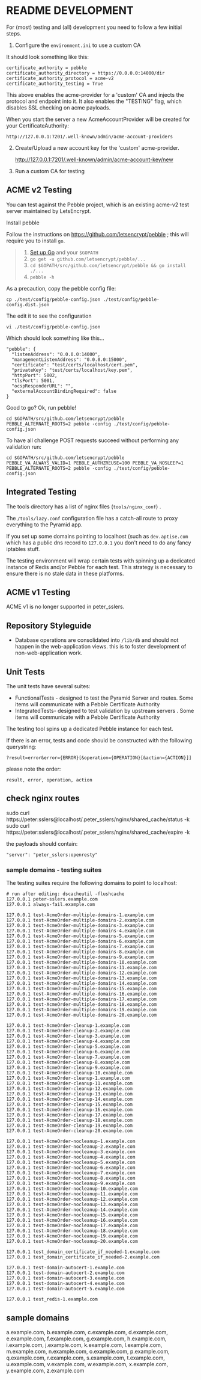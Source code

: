 README DEVELOPMENT
================================

For (most) testing and (all) development you need to follow a few initial steps.

1. Configure the `environment.ini` to use a custom CA

It should look something like this:

	certificate_authority = pebble
	certificate_authority_directory = https://0.0.0.0:14000/dir
	certificate_authority_protocol = acme-v2
	certificate_authority_testing = True

This above enables the acme-provider for a 'custom' CA and injects the protocol and endpoint into it.
It also enables the "TESTING" flag, which disables SSL checking on acme payloads.

When you start the server a new AcmeAccountProvider will be created for your CertificateAuthority:

	http://127.0.0.1:7201/.well-known/admin/acme-account-providers

2.  Create/Upload a new account key for the 'custom' acme-provider.

	http://127.0.0.1:7201/.well-known/admin/acme-account-key/new


3. Run a custom CA for testing

## ACME v2 Testing

You can test against the Pebble project, which is an existing acme-v2 test server maintained by LetsEncrypt.

Install pebble

Follow the instructions on https://github.com/letsencrypt/pebble ; this will require you to install `go`.

> 1. [Set up Go](https://golang.org/doc/install) and your `$GOPATH`
> 2. `go get -u github.com/letsencrypt/pebble/...`
> 3. `cd $GOPATH/src/github.com/letsencrypt/pebble && go install ./...`
> 4. `pebble -h`

As a precaution, copy the pebble config file:

    cp ./test/config/pebble-config.json ./test/config/pebble-config.dist.json

The edit it to see the configuration

	vi ./test/config/pebble-config.json

Which should look something like this...

	"pebble": {
	  "listenAddress": "0.0.0.0:14000",
	  "managementListenAddress": "0.0.0.0:15000",
	  "certificate": "test/certs/localhost/cert.pem",
	  "privateKey": "test/certs/localhost/key.pem",
	  "httpPort": 5002,
	  "tlsPort": 5001,
	  "ocspResponderURL": "",
	  "externalAccountBindingRequired": false
	}


Good to go?  Ok, run pebble!

	cd $GOPATH/src/github.com/letsencrypt/pebble
    PEBBLE_ALTERNATE_ROOTS=2 pebble -config ./test/config/pebble-config.json

To have all challenge POST requests succeed without performing any validation run:

	cd $GOPATH/src/github.com/letsencrypt/pebble
	PEBBLE_VA_ALWAYS_VALID=1 PEBBLE_AUTHZREUSE=100 PEBBLE_VA_NOSLEEP=1 PEBBLE_ALTERNATE_ROOTS=2 pebble -config ./test/config/pebble-config.json

## Integrated Testing

The tools directory has a list of nginx files (`tools/nginx_conf`) .

The `/tools/lazy.conf` configuration file has a catch-all route to proxy everything to the Pyramid app. 

If you set up some domains pointing to localhost (such as `dev.aptise.com` which has a public dns record to `127.0.0.1` you don't need to do any fancy iptables stuff.

The testing environment will wrap certain tests with spinning up a dedicated instance of Redis and/or Pebble for each test. This strategy is necessary to ensure there is no stale data in these platforms.


## ACME v1 Testing

ACME v1 is no longer supported in peter_sslers.


## Repository Styleguide

* Database operations are consolidated into `/lib/db` and should not happen in the web-application views. this is to foster development of non-web-application work.


## Unit Tests

The unit tests have several suites:

* FunctionalTests - designed to test the Pyramid Server and routes. Some items will communicate with a Pebble Certificate Authority
* IntegratedTests- designed to test validation by upstream servers . Some items will communicate with a Pebble Certificate Authority

The testing tool spins up a dedicated Pebble instance for each test.

If there is an error, tests and code should be constructed with the following querystring:

	?result=error&error={ERROR}[&operation={OPERATION}[&action={ACTION}]]

please note the order:

	result, error, operation, action
	

## check nginx routes

sudo curl https://peter:sslers@localhost/.peter_sslers/nginx/shared_cache/status -k 
sudo curl https://peter:sslers@localhost/.peter_sslers/nginx/shared_cache/expire -k 

the payloads should contain:

	"server": "peter_sslers:openresty"



### sample domains - testing suites

The testing suites require the following domains to point to localhost:

	# run after editing: dscacheutil -flushcache
	127.0.0.1 peter-sslers.example.com
	127.0.0.1 always-fail.example.com

	127.0.0.1 test-AcmeOrder-multiple-domains-1.example.com
	127.0.0.1 test-AcmeOrder-multiple-domains-2.example.com
	127.0.0.1 test-AcmeOrder-multiple-domains-3.example.com
	127.0.0.1 test-AcmeOrder-multiple-domains-4.example.com
	127.0.0.1 test-AcmeOrder-multiple-domains-5.example.com
	127.0.0.1 test-AcmeOrder-multiple-domains-6.example.com
	127.0.0.1 test-AcmeOrder-multiple-domains-7.example.com
	127.0.0.1 test-AcmeOrder-multiple-domains-8.example.com
	127.0.0.1 test-AcmeOrder-multiple-domains-9.example.com
	127.0.0.1 test-AcmeOrder-multiple-domains-10.example.com
	127.0.0.1 test-AcmeOrder-multiple-domains-11.example.com
	127.0.0.1 test-AcmeOrder-multiple-domains-12.example.com
	127.0.0.1 test-AcmeOrder-multiple-domains-13.example.com
	127.0.0.1 test-AcmeOrder-multiple-domains-14.example.com
	127.0.0.1 test-AcmeOrder-multiple-domains-15.example.com
	127.0.0.1 test-AcmeOrder-multiple-domains-16.example.com
	127.0.0.1 test-AcmeOrder-multiple-domains-17.example.com
	127.0.0.1 test-AcmeOrder-multiple-domains-18.example.com
	127.0.0.1 test-AcmeOrder-multiple-domains-19.example.com
	127.0.0.1 test-AcmeOrder-multiple-domains-20.example.com

	127.0.0.1 test-AcmeOrder-cleanup-1.example.com
	127.0.0.1 test-AcmeOrder-cleanup-2.example.com
	127.0.0.1 test-AcmeOrder-cleanup-3.example.com
	127.0.0.1 test-AcmeOrder-cleanup-4.example.com
	127.0.0.1 test-AcmeOrder-cleanup-5.example.com
	127.0.0.1 test-AcmeOrder-cleanup-6.example.com
	127.0.0.1 test-AcmeOrder-cleanup-7.example.com
	127.0.0.1 test-AcmeOrder-cleanup-8.example.com
	127.0.0.1 test-AcmeOrder-cleanup-9.example.com
	127.0.0.1 test-AcmeOrder-cleanup-10.example.com
	127.0.0.1 test-AcmeOrder-cleanup-1.example.com
	127.0.0.1 test-AcmeOrder-cleanup-11.example.com
	127.0.0.1 test-AcmeOrder-cleanup-12.example.com
	127.0.0.1 test-AcmeOrder-cleanup-13.example.com
	127.0.0.1 test-AcmeOrder-cleanup-14.example.com
	127.0.0.1 test-AcmeOrder-cleanup-15.example.com
	127.0.0.1 test-AcmeOrder-cleanup-16.example.com
	127.0.0.1 test-AcmeOrder-cleanup-17.example.com
	127.0.0.1 test-AcmeOrder-cleanup-18.example.com
	127.0.0.1 test-AcmeOrder-cleanup-19.example.com
	127.0.0.1 test-AcmeOrder-cleanup-20.example.com

	127.0.0.1 test-AcmeOrder-nocleanup-1.example.com
	127.0.0.1 test-AcmeOrder-nocleanup-2.example.com
	127.0.0.1 test-AcmeOrder-nocleanup-3.example.com
	127.0.0.1 test-AcmeOrder-nocleanup-4.example.com
	127.0.0.1 test-AcmeOrder-nocleanup-5.example.com
	127.0.0.1 test-AcmeOrder-nocleanup-6.example.com
	127.0.0.1 test-AcmeOrder-nocleanup-7.example.com
	127.0.0.1 test-AcmeOrder-nocleanup-8.example.com
	127.0.0.1 test-AcmeOrder-nocleanup-9.example.com
	127.0.0.1 test-AcmeOrder-nocleanup-10.example.com
	127.0.0.1 test-AcmeOrder-nocleanup-11.example.com
	127.0.0.1 test-AcmeOrder-nocleanup-12.example.com
	127.0.0.1 test-AcmeOrder-nocleanup-13.example.com
	127.0.0.1 test-AcmeOrder-nocleanup-14.example.com
	127.0.0.1 test-AcmeOrder-nocleanup-15.example.com
	127.0.0.1 test-AcmeOrder-nocleanup-16.example.com
	127.0.0.1 test-AcmeOrder-nocleanup-17.example.com
	127.0.0.1 test-AcmeOrder-nocleanup-18.example.com
	127.0.0.1 test-AcmeOrder-nocleanup-19.example.com
	127.0.0.1 test-AcmeOrder-nocleanup-20.example.com

	127.0.0.1 test_domain_certificate_if_needed-1.example.com
	127.0.0.1 test_domain_certificate_if_needed-2.example.com

	127.0.0.1 test-domain-autocert-1.example.com
	127.0.0.1 test-domain-autocert-2.example.com
	127.0.0.1 test-domain-autocert-3.example.com
	127.0.0.1 test-domain-autocert-4.example.com
	127.0.0.1 test-domain-autocert-5.example.com

	127.0.0.1 test_redis-1.example.com


## sample domains

a.example.com, b.example.com, c.example.com, d.example.com, e.example.com, f.example.com, g.example.com, h.example.com, i.example.com, j.example.com, k.example.com, l.example.com, m.example.com, n.example.com, o.example.com, p.example.com, q.example.com, r.example.com, s.example.com, t.example.com, u.example.com, v.example.com, w.example.com, x.example.com, y.example.com, z.example.com



